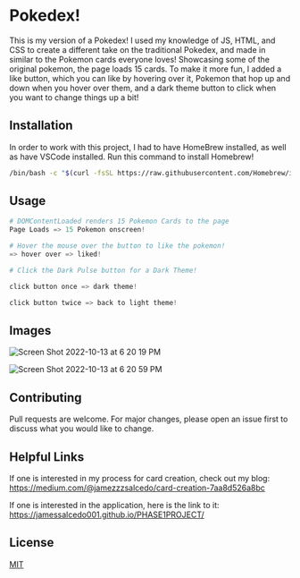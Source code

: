 # Pokedex!

This is my version of a Pokedex! I used my knowledge of JS, HTML, and CSS to create a different take on the traditional Pokedex, and made in similar to the Pokemon cards everyone loves! Showcasing some of the original pokemon, the page loads 15 cards. To make it more fun, I added a like button, which you can like by hovering over it, Pokemon that hop up and down when you hover over them, and a dark theme button to click when you want to change things up a bit! 


## Installation


In order to work with this project, I had to have HomeBrew installed, as well as have VSCode installed. Run this command to install Homebrew!

```bash
/bin/bash -c "$(curl -fsSL https://raw.githubusercontent.com/Homebrew/install/HEAD/install.sh)"

```

## Usage

```python
# DOMContentLoaded renders 15 Pokemon Cards to the page
Page Loads => 15 Pokemon onscreen!

# Hover the mouse over the button to like the pokemon!
=> hover over => liked!

# Click the Dark Pulse button for a Dark Theme!

click button once => dark theme!

click button twice => back to light theme!
```



## Images
![Screen Shot 2022-10-13 at 6 20 19 PM](https://user-images.githubusercontent.com/107723341/195729001-5c15e158-a70a-41cb-baca-01c14234f5ca.png)


![Screen Shot 2022-10-13 at 6 20 59 PM](https://user-images.githubusercontent.com/107723341/195729011-e3fddbbf-ba52-42a4-9606-9df633589553.png)



## Contributing
Pull requests are welcome. For major changes, please open an issue first to discuss what you would like to change.



## Helpful Links
If one is interested in my process for card creation, check out my blog: https://medium.com/@jamezzzsalcedo/card-creation-7aa8d526a8bc

If one is interested in the application, here is the link to it: https://jamessalcedo001.github.io/PHASE1PROJECT/



## License
[MIT](https://choosealicense.com/licenses/mit/)

